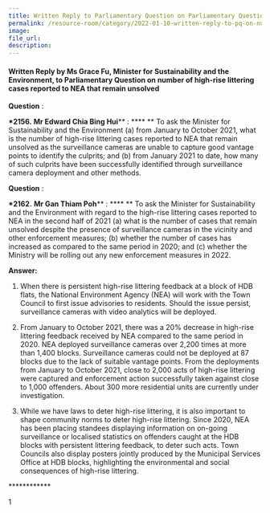 ```yaml
---  
title: Written Reply to Parliamentary Question on Parliamentary Question on number of high-rise littering cases reported to NEA that remain unsolved by Ms Grace Fu, Minister for Sustainability and the Environment  
permalink: /resource-room/category/2022-01-10-written-reply-to-pq-on-number-of-high-rise-littering-cases-reported-to-NEA-that-remain-unsolved/  
image:  
file_url:  
description:  
---  
```

 
#### Written Reply by Ms Grace Fu, Minister for Sustainability and the Environment, to Parliamentary Question on number of high-rise littering cases reported to NEA that remain unsolved  

**Question** :

**\*2156.**  **Mr Edward Chia Bing Hui**** : **** ** To ask the Minister for Sustainability and the Environment (a) from January to October 2021, what is the number of high-rise littering cases reported to NEA that remain unsolved as the surveillance cameras are unable to capture good vantage points to identify the culprits; and (b) from January 2021 to date, how many of such culprits have been successfully identified through surveillance camera deployment and other methods.

**Question** :

**\*2162.**  **Mr Gan Thiam Poh**** : **** ** To ask the Minister for Sustainability and the Environment with regard to the high-rise littering cases reported to NEA in the second half of 2021 (a) what is the number of cases that remain unsolved despite the presence of surveillance cameras in the vicinity and other enforcement measures; (b) whether the number of cases has increased as compared to the same period in 2020; and (c) whether the Ministry will be rolling out any new enforcement measures in 2022.

**Answer:**

1. When there is persistent high-rise littering feedback at a block of HDB flats, the National Environment Agency (NEA) will work with the Town Council to first issue advisories to residents. Should the issue persist, surveillance cameras with video analytics will be deployed.

2. From January to October 2021, there was a 20% decrease in high-rise littering feedback received by NEA compared to the same period in 2020. NEA deployed surveillance cameras over 2,200 times at more than 1,400 blocks. Surveillance cameras could not be deployed at 87 blocks due to the lack of suitable vantage points. From the deployments from January to October 2021, close to 2,000 acts of high-rise littering were captured and enforcement action successfully taken against close to 1,000 offenders. About 300 more residential units are currently under investigation.

3. While we have laws to deter high-rise littering, it is also important to shape community norms to deter high-rise littering. Since 2020, NEA has been placing standees displaying information on on-going surveillance or localised statistics on offenders caught at the HDB blocks with persistent littering feedback, to deter such acts. Town Councils also display posters jointly produced by the Municipal Services Office at HDB blocks, highlighting the environmental and social consequences of high-rise littering.

\*\*\*\*\*\*\*\*\*\*\*\*

1
